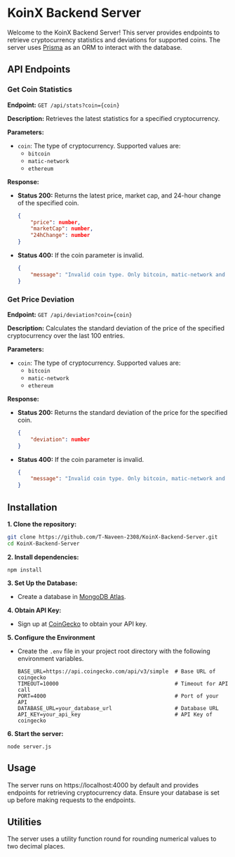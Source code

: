 # KoinX Backend Server

Welcome to the KoinX Backend Server! This server provides endpoints to retrieve cryptocurrency statistics and deviations for supported coins. The server uses [Prisma](https://www.prisma.io/) as an ORM to interact with the database.

## API Endpoints

### Get Coin Statistics

**Endpoint:** `GET /api/stats?coin={coin}`

**Description:** Retrieves the latest statistics for a specified cryptocurrency.

**Parameters:**

- `coin`: The type of cryptocurrency. Supported values are:
  - `bitcoin`
  - `matic-network`
  - `ethereum`

**Response:**

- **Status 200:** Returns the latest price, market cap, and 24-hour change of the specified coin.

  ```json
  {
      "price": number,
      "marketCap": number,
      "24hChange": number
  }
  ```

- **Status 400:** If the coin parameter is invalid.

    ```json
    {
        "message": "Invalid coin type. Only bitcoin, matic-network and ethereum are allowed."
    }
    ```

### Get Price Deviation

**Endpoint:** `GET /api/deviation?coin={coin}`

**Description:** Calculates the standard deviation of the price of the specified cryptocurrency over the last 100 entries.

**Parameters:**

- `coin`: The type of cryptocurrency. Supported values are:
  - `bitcoin`
  - `matic-network`
  - `ethereum`

**Response:**

- **Status 200:** Returns the standard deviation of the price for the specified coin.

    ```json
    {
        "deviation": number
    }
    ```

- **Status 400:** If the coin parameter is invalid.

    ```json
    {
        "message": "Invalid coin type. Only bitcoin, matic-network and ethereum are allowed."
    }
    ```


## Installation

**1. Clone the repository:**

   ```bash
   git clone https://github.com/T-Naveen-2308/KoinX-Backend-Server.git
   cd KoinX-Backend-Server
   ```

**2. Install dependencies:**

    npm install
    
**3. Set Up the Database:**
- Create a database in [MongoDB Atlas](https://www.mongodb.com/cloud/atlas).

**4. Obtain API Key:**
- Sign up at [CoinGecko](https://coingecko.com) to obtain your API key.

**5. Configure the Environment**
- Create the `.env` file in your project root directory with the following environment variables.

    ```plaintext
   BASE_URL=https://api.coingecko.com/api/v3/simple  # Base URL of coingecko
   TIMEOUT=10000                                     # Timeout for API call
   PORT=4000                                         # Port of your API
   DATABASE_URL=your_database_url                    # Database URL
   API_KEY=your_api_key                              # API Key of coingecko
   ```

**6. Start the server:**

    node server.js

## Usage
The server runs on https://localhost:4000 by default and provides endpoints for retrieving cryptocurrency data. Ensure your database is set up before making requests to the endpoints.

## Utilities
The server uses a utility function round for rounding numerical values to two decimal places.